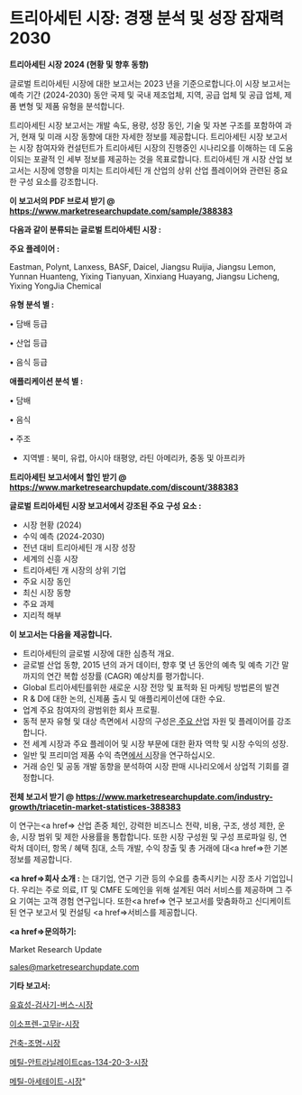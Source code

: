 # 트리아세틴 시장: 경쟁 분석 및 성장 잠재력 2030

<strong>트리아세틴 시장 2024 (현황 및 향후 동향)</strong>

글로벌 트리아세틴 시장에 대한 보고서는 2023 년을 기준으로합니다.이 시장 보고서는 예측 기간 (2024-2030) 동안 국제 및 국내 제조업체, 지역, 공급 업체 및 공급 업체, 제품 변형 및 제품 유형을 분석합니다.

트리아세틴 시장 보고서는 개발 속도, 용량, 성장 동인, 기술 및 자본 구조를 포함하여 과거, 현재 및 미래 시장 동향에 대한 자세한 정보를 제공합니다. 트리아세틴 시장 보고서는 시장 참여자와 컨설턴트가 트리아세틴 시장의 진행중인 시나리오를 이해하는 데 도움이되는 포괄적 인 세부 정보를 제공하는 것을 목표로합니다. 트리아세틴 개 시장 산업 보고서는 시장에 영향을 미치는 트리아세틴 개 산업의 상위 산업 플레이어와 관련된 중요한 구성 요소를 강조합니다.



<strong>이 보고서의 PDF 브로셔 받기 @ <a href=https://www.marketresearchupdate.com/sample/388383>https://www.marketresearchupdate.com/sample/388383</a></strong>



<strong>다음과 같이 분류되는 글로벌 트리아세틴 시장 :</strong>



<strong>주요 플레이어 :</strong>

Eastman, Polynt, Lanxess, BASF, Daicel, Jiangsu Ruijia, Jiangsu Lemon, Yunnan Huanteng, Yixing Tianyuan, Xinxiang Huayang, Jiangsu Licheng, Yixing YongJia Chemical



<strong>유형 분석 별 :</strong>

• 담배 등급

• 산업 등급

• 음식 등급



<strong>애플리케이션 분석 별 :</strong>

• 담배

• 음식

• 주조

<ul>
  <li>지역별 : 북미, 유럽, 아시아 태평양, 라틴 아메리카, 중동 및 아프리카</li>
</ul>


<strong>트리아세틴 보고서에서 할인 받기 @ <a href=https://www.marketresearchupdate.com/discount/388383>https://www.marketresearchupdate.com/discount/388383</a></strong>



<strong>글로벌 트리아세틴 시장 보고서에서 강조된 주요 구성 요소 :</strong>
<ul>
  <li>시장 현황 (2024)</li>
  <li>수익 예측 (2024-2030)</li>
  <li>전년 대비 트리아세틴 개 시장 성장</li>
  <li>세계의 신흥 시장</li>
  <li>트리아세틴 개 시장의 상위 기업</li>
  <li>주요 시장 동인</li>
  <li>최신 시장 동향</li>
  <li>주요 과제</li>
  <li>지리적 해부</li>
</ul>


<strong>이 보고서는 다음을 제공합니다.</strong>
<ul>
  <li>트리아세틴의 글로벌 시장에 대한 심층적 개요.</li>
  <li>글로벌 산업 동향, 2015 년의 과거 데이터, 향후 몇 년 동안의 예측 및 예측 기간 말까지의 연간 복합 성장률 (CAGR) 예상치를 평가합니다.</li>
  <li>Global 트리아세틴를위한 새로운 시장 전망 및 표적화 된 마케팅 방법론의 발견</li>
  <li>R &amp; D에 대한 논의, 신제품 출시 및 애플리케이션에 대한 수요.</li>
  <li>업계 주요 참여자의 광범위한 회사 프로필.</li>
  <li>동적 분자 유형 및 대상 측면에서 시장의 구성은<a href=> 주요 산</a>업 자원 및 플레이어를 강조합니다.</li>
  <li>전 세계 시장과 주요 플레이어 및 시장 부문에 대한 환자 역학 및 시장 수익의 성장.</li>
  <li>일반 및 프리미엄 제품 수익 측면<a href=>에서 시</a>장을 연구하십시오.</li>
  <li>거래 승인 및 공동 개발 동향을 분석하여 시장 판매 시나리오에서 상업적 기회를 결정합니다.</li>
</ul>



<strong>전체 보고서 받기 @ <a href=https://www.marketresearchupdate.com/industry-growth/triacetin-market-statistices-388383>https://www.marketresearchupdate.com/industry-growth/triacetin-market-statistices-388383</a></strong>

이 연구는<a href=> 산업 존중</a> 체인, 강력한 비즈니스 전략, 비용, 구조, 생성 제한, 운송, 시장 범위 및 제한 사용률을 통합합니다. 또한 시장 구성원 및 구성 프로파일 링, 연락처 데이터, 항목 / 혜택 침대, 소득 개발, 수익 창출 및 총 거래에 대<a href=>한 기본 </a>정보를 제공합니다.



<strong><a href=>회사 소</a>개 :</strong>
는 대기업, 연구 기관 등의 수요를 충족시키는 시장 조사 기업입니다. 우리는 주로 의료, IT 및 CMFE 도메인을 위해 설계된 여러 서비스를 제공하며 그 주요 기여는 고객 경험 연구입니다. 또한<a href=> 연구 보</a>고서를 맞춤화하고 신디케이트 된 연구 보고서 및 컨설팅 <a href=>서비스</a>를 제공합니다.



<strong><a href=>문의하기:</a></strong>

Market Research Update

sales@marketresearchupdate.com



<strong>기타 보고서:</strong>

<a href=https://www.linkedin.com/pulse/유효성-검사기-버스-시장-현재-및-미래-성장-2029-survey-spotlight-pro-24-analysis/>유효성-검사기-버스-시장</a>

<a href=https://www.linkedin.com/pulse/이소프렌-고무ir-시장-세분화-연구-및-목표-고객2029년-trendsetters-talk-360-analysis-7dtcf/>이소프렌-고무ir-시장</a>

<a href=https://www.linkedin.com/pulse/건축-조명-시장-현재-및-미래-성장-2029-analytics-alchemy-360-analysis-93f8f/>건축-조명-시장</a>

<a href=https://www.linkedin.com/pulse/메틸-안트라닐레이트cas-134-20-3-시장-규모-및-성장-2023-yhypf/>메틸-안트라닐레이트cas-134-20-3-시장</a>

<a href=https://www.linkedin.com/pulse/메틸-아세테이트-시장-현재-및-미래-성장-2030-survey-savvy-insights-360-analysis-13suf/>메틸-아세테이트-시장</a>"
